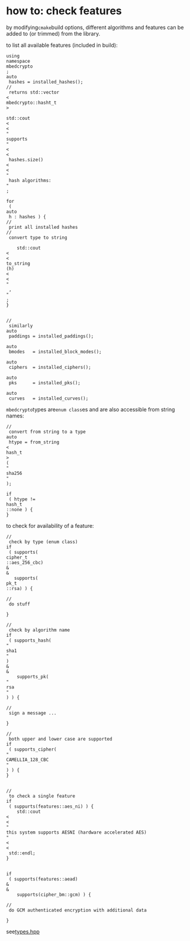 # how to: check features

by modifying`cmake`build options, different algorithms and features can be added to \(or trimmed\) from the library.

to list all available features \(included in build\):

```
using
namespace
mbedcrypto
;
auto
 hashes = installed_hashes(); 
//
 returns std::vector
<
mbedcrypto::hasht_t
>

std::cout 
<
<
"
supports 
"
<
<
 hashes.size() 
<
<
"
 hash algorithms: 
"
;

for
 ( 
auto
 h : hashes ) { 
//
 print all installed hashes
//
 convert type to string

    std::cout 
<
<
to_string
(h) 
<
<
"
 , 
"
;
}


//
 similarly
auto
 paddings = installed_paddings();

auto
 bmodes   = installed_block_modes();

auto
 ciphers  = installed_ciphers();

auto
 pks      = installed_pks();

auto
 curves   = installed_curves();
```

`mbedcrypto`types are`enum class`es and are also accessible from string names:

```
//
 convert from string to a type
auto
 htype = from_string
<
hash_t
>
(
"
sha256
"
);

if
 ( htype != 
hash_t
::none ) {
}
```

to check for availability of a feature:

```
//
 check by type (enum class)
if
 ( supports(
cipher_t
::aes_256_cbc)   
&
&
   supports(
pk_t
::rsa) ) {
    
//
 do stuff

}

//
 check by algorithm name
if
 ( supports_hash(
"
sha1
"
)    
&
&
    supports_pk(
"
rsa
"
) ) {
    
//
 sign a message ...

}

//
 both upper and lower case are supported
if
 ( supports_cipher(
"
CAMELLIA_128_CBC
"
) ) {
}


//
 to check a single feature
if
 ( suppurts(features::aes_ni) ) {
    std::cout 
<
<
"
this system supports AESNI (hardware accelerated AES)
"
<
<
 std::endl;
}


if
 ( supports(features::aead)    
&
&
    supports(cipher_bm::gcm) ) {
    
//
 do GCM authenticated encryption with additional data

}
```

see[types.hpp](https://github.com/azadkuh/mbedcrypto/blob/master/include/mbedcrypto/types.hpp)




